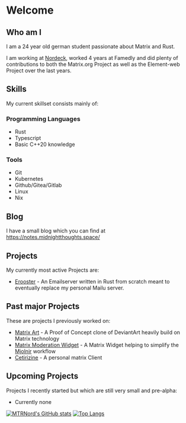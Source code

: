 # Welcome

## Who am I

I am a 24 year old german student passionate about Matrix and Rust.

I am working at [Nordeck](https://nordeck.net/), worked 4 years at Famedly and did plenty of contributions to both the Matrix.org Project as well as the Element-web Project over the last years.

## Skills

My current skillset consists mainly of:

### Programming Languages

- Rust
- Typescript
- Basic C++20 knowledge

### Tools

- Git
- Kubernetes
- Github/Gitea/Gitlab
- Linux
- Nix

## Blog

I have a small blog which you can find at https://notes.midnightthoughts.space/

## Projects

My currently most active Projects are:

- [Erooster](https://github.com/erooster-mail/erooster) - An Emailserver written in Rust from scratch meant to eventually replace my personal Mailu server.

## Past major Projects

These are projects I previously worked on:

- [Matrix Art](https://github.com/MTRNord/matrix-art) - A Proof of Concept clone of DeviantArt heavily build on Matrix technology
- [Matrix Moderation Widget](https://github.com/MTRNord/matrix-moderation-widget) - A Matrix Widget helping to simplify the [Mjolnir](https://github.com/matrix-org/mjolnir) workflow
- [Cetirizine](https://github.com/MTRNord/cetirizine) - A personal matrix Client

## Upcoming Projects

Projects I recently started but which are still very small and pre-alpha:

- Currently none

[![MTRNord's GitHub stats](https://github-readme-stats.vercel.app/api?username=mtrnord&show_icons=true)](https://github.com/anuraghazra/github-readme-stats)
[![Top Langs](https://github-readme-stats.vercel.app/api/top-langs/?username=mtrnord&layout=compact&hide=css,html,shell,php,makefile,c,jupyter%20notebook,lua,vala,python,java,c%2B%2B)](https://github.com/anuraghazra/github-readme-stats)
